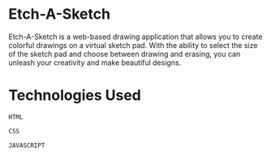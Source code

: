 # Etch-A-Sketch

Etch-A-Sketch is a web-based drawing application that allows you to create colorful drawings on a virtual sketch pad.
With the ability to select the size of the sketch pad and choose between drawing and erasing, you can unleash your creativity and make beautiful designs.

# Technologies Used

    HTML

    CSS

    JAVASCRIPT
